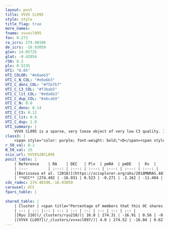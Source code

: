 ```yaml
---
layout: post
title: VVVX CL095
style: style
title_flag: true
more_names: 
fname: vvvxcl095
fov: 0.273
ra_icrs: 274.40196
de_icrs: -16.93059
glon: 14.05725
glat: -0.42054
r50: 8.2
plx: 0.5235
UTI: "0.05"
UTI_COLOR: "#e8aeb3"
UTI_C_N_COL: "#e0a6b3"
UTI_C_dens_COL: "#f5bfb7"
UTI_C_C3_COL: "#f3bab5"
UTI_C_lit_COL: "#e0a6b3"
UTI_C_dup_COL: "#a6cab9"
UTI_C_N: 0.0
UTI_C_dens: 0.14
UTI_C_C3: 0.12
UTI_C_lit: 0.0
UTI_C_dup: 1.0
UTI_summary: |
    VVVX CL095 is a sparse, very loose object of very low C3 quality. It is rarely studied in the literature, with no articles listed in the last 7 years.<br><br>This object shares a very small percentage of members with at least one entry reported in the same catalogue.<br><br><span style="color: #99180f; font-weight: bold;">Warning: </span>contains less than 25 stars with <i>P>0.5</i> estimated.
class3: |
    <span style="color: purple; font-weight: bold;">D</span><span style="color: red; font-weight: bold;">C</span>
r_50_val: 8.2
N_50_val: 15
scix_url: VVVX%20CL095
posit_table: |
    | Reference    | RA    | DEC   | Plx  | pmRA  | pmDE   |  Rv  |
    | :---         | :---: | :---: | :---: | :---: | :---: | :---: |
    |[Borissova et al. (2018)](https://scixplorer.org/abs/2018MNRAS.481.3902B) | 274.481 | -16.976 | -- | -- | -- | -- |
    | **UCC** |274.402 | -16.931 | 0.523 | -0.271 | -2.162 | -11.404 | 
cds_radec: 274.40196,-16.93059
carousel: UCC
fpars_table: |
    
shared_table: |
    | Cluster | <span title="Percentage of members that this OC shares with the ones listed">%</span>   | RA   | DEC   | Plx   | pmRA  | pmDE  | Rv | UTI |
    | :-: | :-: |:-: | :-: | :-: | :-: | :-: | :-: | :-: |
    |[Ryu 210](/_clusters/ryu210/)| 16.0 | 274.31 | -16.91 | 0.56 | -0.78 | -2.23 | 13.88 |0.14 |
    |[VVVX CL097](/_clusters/vvvxcl097/)| 4.0 | 274.52 | -16.84 | 0.62 | 0.14 | -1.82 | 0.43 |0.33 |
---
```

